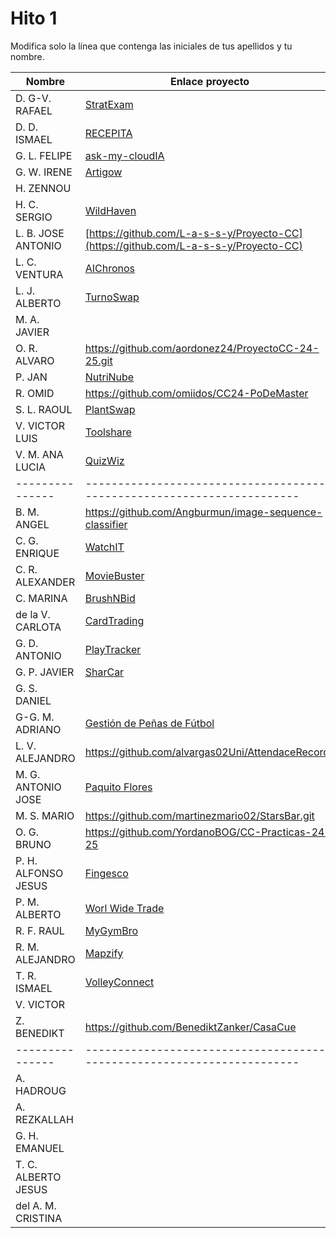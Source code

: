 # Hito 1

Modifica solo la línea que contenga las iniciales de tus apellidos y tu nombre.

| Nombre       | Enlace proyecto                                                                    | Versión      |
| --------------- | ----------------------------------------------------------------------- | -------------- |
| D. G-V. RAFAEL | <!--enlace-->    [StratExam](https://github.com/rafadgvc/CC-app.git)               | <!--versión-->  1.0.0 |
| D. D. ISMAEL        | [RECEPITA](https://github.com/MiixZ/recepita)                           | 0.1.           |
| G. L. FELIPE | [ask-my-cloudIA](https://github.com/feglez/ask-my-cloudIA)                                                           | v1.0.0 |
| G. W. IRENE | <!--enlace--> [Artigow](https://github.com/irenegowh/Artigow)                                                          | <!--versión--> 1.0.0|
| H. ZENNOU | <!--enlace-->                                                           | <!--versión--> |
| H. C. SERGIO | [WildHaven](https://github.com/SergioHrvas/CloudComputing1MII)               | v0.1 |
| L. B. JOSE ANTONIO | [https://github.com/L-a-s-s-y/Proyecto-CC](https://github.com/L-a-s-s-y/Proyecto-CC)                       | <!--versión--> |
| L. C. VENTURA | [AIChronos](https://github.com/v-lastrucci-c/MII_CC_UGR)                         | v0.0.1 |
| L. J. ALBERTO | [TurnoSwap](https://github.com/albertolj/TurnoSwap)                                                          | <!--versión--> |
| M. A. JAVIER | <!--enlace-->                                                           | <!--versión--> |
| O. R. ALVARO | https://github.com/aordonez24/ProyectoCC-24-25.git                                                        | v1.0 |                                                       | <!--versión--> |
| P. JAN | [NutriNube](https://github.com/pfeifer-j/CC-24-25_NutriNube/) | <!--version--> v0.0.1 |
| R. OMID | https://github.com/omiidos/CC24-PoDeMaster                                                     | Version 1.0 |
| S. L. RAOUL | [PlantSwap](https://github.com/RaoulLuque/PlantSwap?tab=readme-ov-file#milestone-1)                                                           | v0.0.1.       |
| V. VICTOR LUIS | [Toolshare](https://github.com/ge65luz/ToolShare)                       | 0.0.1 |
| V. M. ANA LUCIA | [QuizWiz](https://github.com/anaviico/QuizWiz)| v0.0.1 |
| --------------- | ----------------------------------------------------------------------- | -------------- |
| B. M. ANGEL | https://github.com/Angburmun/image-sequence-classifier                      | 0.1 |
| C. G. ENRIQUE | [WatchIT](https://github.com/cgenrique/WatchIT/tree/main/hito1)    | 1.0.0 |
| C. R. ALEXANDER | [MovieBuster](https://github.com/AlexColladodev/MovieBuster/tree/main/hito1)                                                           | 0.1 |
| C. MARINA | [BrushNBid](https://github.com/marinajcs/BrushNBid)                           | v1.0.0 |
| de la V. CARLOTA | [CardTrading](https://github.com/carlotiii30/CardTrading)         | v1.0.0 |
| G. D. ANTONIO | [PlayTracker](https://github.com/Antongd111/PlayTracker.git)                                                           | 0.1.0 |
| G. P. JAVIER |[SharCar](https://github.com/javigp2002/Sharcar)                | v0.0.1 |
| G. S. DANIEL | <!--enlace-->                                                           | <!--versión--> |
| G-G. M. ADRIANO | [Gestión de Peñas de Fútbol ](https://github.com/adrianoggm/CC.2024-2025.Gestion-de-penas-de-futbol.git) | <!--versión--> |
| L. V. ALEJANDRO | https://github.com/alvargas02Uni/AttendaceRecords                                                           | v1.0|
| M. G. ANTONIO JOSE | [Paquito Flores](https://github.com/tosito1/Cloud-Computing/tree/main)                                                           | 1.0 |
| M. S. MARIO | https://github.com/martinezmario02/StarsBar.git                                                           | 1.0 |
| O. G. BRUNO | https://github.com/YordanoBOG/CC-Practicas-24-25                           | 1.0 |
| P. H. ALFONSO JESUS | [Fingesco](https://github.com/AlfonsoJPH/fingesco)              | 0.0.0 |
| P. M. ALBERTO | [Worl Wide Trade](https://github.com/RedRiotTank/WorldWideTrade)   | 0.0.0|
| R. F. RAUL | [MyGymBro](https://github.com/RaulRF02/MyGymBro)                        | 1.0.0          |
| R. M. ALEJANDRO | [Mapzify](https://github.com/alerodger/Mapzify)                             | 0.1 |
| T. R. ISMAEL | [VolleyConnect ](https://github.com/ismeh/VolleyConnect)                                                           | 0.1 |
| V. VICTOR | <!--enlace-->                                                           | <!--versión--> |
| Z. BENEDIKT | https://github.com/BenediktZanker/CasaCue | 0.0.1-development |
| --------------- | ----------------------------------------------------------------------- | -------------- |
| A. HADROUG | <!--enlace-->                                                           | <!--versión--> |
| A. REZKALLAH | <!--enlace-->                                                           | <!--versión--> |
| G. H. EMANUEL | <!--enlace-->                                                           | <!--versión--> |
| T. C. ALBERTO JESUS | <!--enlace-->                                                           | <!--versión--> |
| del A. M. CRISTINA | <!--enlace-->                                                           | <!--versión--> |
